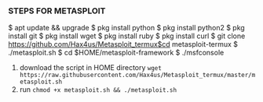 ### STEPS FOR METASPLOIT
$ apt update && upgrade
$ pkg install python
$ pkg install python2
$ pkg install git
$ pkg install wget
$ pkg install ruby
$ pkg install curl
$ git clone https://github.com/Hax4us/Metasploit_termux$cd metasploit-termux
$ ./metasploit.sh
$ cd $HOME/metasploit-framework
$ ./msfconsole

1. download the script in HOME directory `wget https://raw.githubusercontent.com/Hax4us/Metasploit_termux/master/metasploit.sh`
2. run `chmod +x metasploit.sh && ./metasploit.sh`

